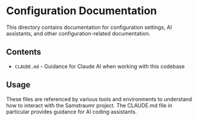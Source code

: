 <!--
Copyright (c) 2025 Eric C. Mumford (@heymumford)

This software was developed with analytical assistance from AI tools 
including Claude 3.7 Sonnet, Claude Code, and Google Gemini Deep Research,
which were used as paid services. All intellectual property rights 
remain exclusively with the copyright holder listed above.

Licensed under the Mozilla Public License 2.0
-->

# Configuration Documentation

This directory contains documentation for configuration settings, AI assistants, and other configuration-related documentation.

## Contents

- `CLAUDE.md` - Guidance for Claude AI when working with this codebase

## Usage

These files are referenced by various tools and environments to understand how to interact with the Samstraumr project. The CLAUDE.md file in particular provides guidance for AI coding assistants.